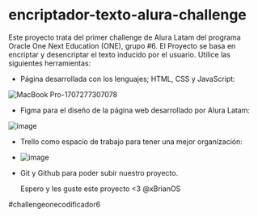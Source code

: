 # encriptador-texto-alura-challenge

Este proyecto trata del primer challenge de Alura Latam del programa Oracle One Next Education (ONE), grupo #6. El Proyecto se basa en encriptar y desencriptar el texto inducido por el usuario. Utilice las siguientes herramientas:

- Página desarrollada con los lenguajes; HTML, CSS y JavaScript:
  
![MacBook Pro-1707277307078](https://github.com/xBrianOS/encriptador-texto-alura-challenge/assets/124181472/4bd30137-2ba9-4797-86a4-ba9734b4732c)

- Figma para el diseño de la página web desarrollado por Alura Latam:
  
![image](https://github.com/xBrianOS/encriptador-texto-alura-challenge/assets/124181472/f39b8bfe-a480-4a9a-ba59-f4a813cf3186)

- Trello como espacio de trabajo para tener una mejor organización:
  
- ![image](https://github.com/xBrianOS/encriptador-texto-alura-challenge/assets/124181472/f2086958-4bb6-4ca5-9a5d-e855ea6144b6)

- Git y Github para poder subir nuestro proyecto.

  Espero y les guste este proyecto <3
  @xBrianOS

#challengeonecodificador6
